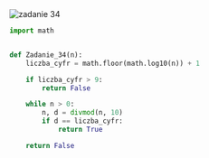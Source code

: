 <picture>
  <source srcset="../../srt/zbior_zadan/34.png" media="(prefers-color-scheme: light)">
  <source srcset="../../srt/zbior_zadan/black_34.png" media="(prefers-color-scheme: dark)">
  <img src="../../srt/zbior_zadan/black_34.png" alt="zadanie 34">
</picture>

```python
import math


def Zadanie_34(n):
    liczba_cyfr = math.floor(math.log10(n)) + 1

    if liczba_cyfr > 9:
        return False

    while n > 0:
        n, d = divmod(n, 10)
        if d == liczba_cyfr:
            return True

    return False



```

